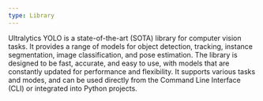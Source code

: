 ```yaml
---
type: Library
---
```


Ultralytics YOLO is a state-of-the-art (SOTA) library for computer vision tasks. It provides a range of models for object detection, tracking, instance segmentation, image classification, and pose estimation. The library is designed to be fast, accurate, and easy to use, with models that are constantly updated for performance and flexibility. It supports various tasks and modes, and can be used directly from the Command Line Interface (CLI) or integrated into Python projects.